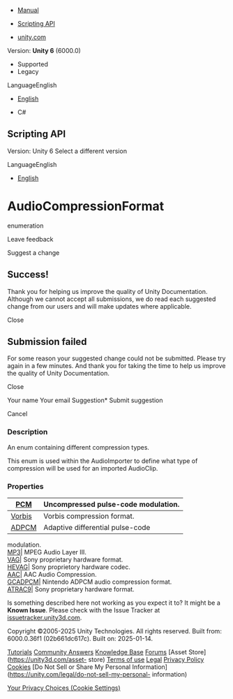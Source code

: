 [ ]()

  * [Manual](../Manual/index.html)
  * [Scripting API](../ScriptReference/index.html)

  * [unity.com](https://unity.com/)

Version: **Unity 6** (6000.0)

  * Supported
  * Legacy

LanguageEnglish

  * [English]()

  * C#

[ ](https://docs.unity3d.com)

## Scripting API

Version: Unity 6 Select a different version

LanguageEnglish

  * [English]()

# AudioCompressionFormat

enumeration

Leave feedback

Suggest a change

## Success!

Thank you for helping us improve the quality of Unity Documentation. Although
we cannot accept all submissions, we do read each suggested change from our
users and will make updates where applicable.

Close

## Submission failed

For some reason your suggested change could not be submitted. Please <a>try
again</a> in a few minutes. And thank you for taking the time to help us
improve the quality of Unity Documentation.

Close

Your name Your email Suggestion* Submit suggestion

Cancel

[ ]()

### Description

An enum containing different compression types.

This enum is used within the AudioImporter to define what type of compression
will be used for an imported AudioClip.

### Properties

[PCM](AudioCompressionFormat.PCM.html)| Uncompressed pulse-code modulation.  
---|---  
[Vorbis](AudioCompressionFormat.Vorbis.html)| Vorbis compression format.  
[ADPCM](AudioCompressionFormat.ADPCM.html)| Adaptive differential pulse-code
modulation.  
[MP3](AudioCompressionFormat.MP3.html)| MPEG Audio Layer III.  
[VAG](AudioCompressionFormat.VAG.html)| Sony proprietary hardware format.  
[HEVAG](AudioCompressionFormat.HEVAG.html)| Sony proprietory hardware codec.  
[AAC](AudioCompressionFormat.AAC.html)| AAC Audio Compression.  
[GCADPCM](AudioCompressionFormat.GCADPCM.html)| Nintendo ADPCM audio
compression format.  
[ATRAC9](AudioCompressionFormat.ATRAC9.html)| Sony proprietary hardware
format.  
  
Is something described here not working as you expect it to? It might be a
**Known Issue**. Please check with the Issue Tracker at
[issuetracker.unity3d.com](https://issuetracker.unity3d.com).

Copyright ©2005-2025 Unity Technologies. All rights reserved. Built from:
6000.0.36f1 (02b661dc617c). Built on: 2025-01-14.

[Tutorials](https://unity3d.com/learn) [Community
Answers](https://answers.unity3d.com) [Knowledge
Base](https://support.unity3d.com/hc/en-us)
[Forums](https://forum.unity3d.com) [Asset Store](https://unity3d.com/asset-
store) [Terms of use](https://docs.unity3d.com/Manual/TermsOfUse.html)
[Legal](https://unity.com/legal) [Privacy
Policy](https://unity.com/legal/privacy-policy)
[Cookies](https://unity.com/legal/cookie-policy) [Do Not Sell or Share My
Personal Information](https://unity.com/legal/do-not-sell-my-personal-
information)

[Your Privacy Choices (Cookie Settings)](javascript:void\(0\);)


